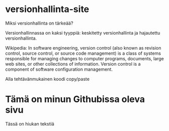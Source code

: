 # versionhallinta-site
Miksi versionhallinta on tärkeää?

Versionhallinnassa on kaksi tyyppiä: keskitetty versionhallinta ja hajautettu versionhallinta.

Wikipedia: In software engineering, version control (also known as revision control, source control, or source code management) is a class of systems responsible for managing changes to computer programs, documents, large web sites, or other collections of information. Version control is a component of software configuration management.

Alla tehtävänmukainen koodi copy/paste

<!DOCTYPE html>
<html>
<head>
</head>
<body>

<h1>Tämä on minun Githubissa oleva sivu</h1>
<p>Tässä on hiukan tekstiä</p>

</body>
</html>

